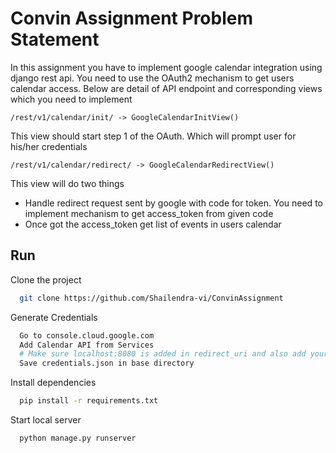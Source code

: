 
# Convin Assignment Problem Statement

In this assignment you have to implement google calendar integration using django rest api. You need to use the OAuth2 mechanism to get users calendar access. Below are detail of API endpoint and corresponding views which you need to implement

    /rest/v1/calendar/init/ -> GoogleCalendarInitView()
This view should start step 1 of the OAuth. Which will prompt user for his/her credentials

    /rest/v1/calendar/redirect/ -> GoogleCalendarRedirectView()
This view will do two things
- Handle redirect request sent by google with code for token. You need to implement mechanism to get access_token from given code
- Once got the access_token get list of events in users calendar



## Run

Clone the project

```bash
  git clone https://github.com/Shailendra-vi/ConvinAssignment
```


Generate Credentials
```bash
  Go to console.cloud.google.com
  Add Calendar API from Services
  # Make sure localhost:8080 is added in redirect_uri and also add your testing email id in OAuth consent screen.
  Save credentials.json in base directory
```


Install dependencies
```bash
  pip install -r requirements.txt
```

Start local server
```bash
  python manage.py runserver
```


